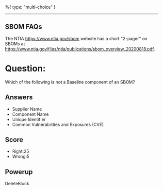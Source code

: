 %{
 type: "multi-choice"
}

---
## SBOM FAQs
The NTIA https://www.ntia.gov/sbom
website has a short
"2-pager" on SBOMs at
https://www.ntia.gov/files/ntia/publications/sbom_overview_20200818.pdf.


# Question:
Which of the following is not a Baseline component of an SBOM?

## Answers
- Supplier Name
- Component Name
- Unique Identifier
- Common Vulnerabilities and Exposures (CVE)

## Score
- Right:25
- Wrong:5

## Powerup
DeleteBlock
